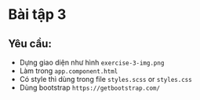 # Bài tập 3
## Yêu cầu:
- Dựng giao diện như hình `exercise-3-img.png`
- Làm trong `app.component.html`
- Có style thì dùng trong file `styles.scss` or `styles.css`
- Dùng bootstrap `https://getbootstrap.com/`
